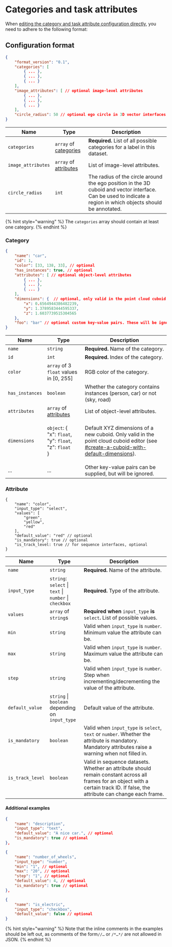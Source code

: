 # Categories and task attributes

When [editing the category and task attribute configuration directly](https://docs.segments.ai/guides/configure-label-editor), you need to adhere to the following format:

## Configuration format

```json
{
    "format_version": "0.1",
    "categories": [
        { ... },
        { ... },
        { ... }
    ],
    "image_attributes": [ // optional image-level attributes
        { ... },
        { ... },
        { ... }
    ],
    "circle_radius": 50 // optional ego circle in 3D vector interfaces
}
```

| Name               | Type                                                                 | Description                                                                                                                                                    |
| ------------------ | -------------------------------------------------------------------- | -------------------------------------------------------------------------------------------------------------------------------------------------------------- |
| `categories`       | `array` of [categories](categories-and-task-attributes.md#category)  | **Required.** List of all possible categories for a label in this dataset.                                                                                     |
| `image_attributes` | `array` of [attributes](categories-and-task-attributes.md#attribute) | List of image-level attributes.                                                                                                                                |
| `circle_radius`    | `int`                                                                | The radius of the circle around the ego position in the 3D cuboid and vector interface. Can be used to indicate a region in which objects should be annotated. |

{% hint style="warning" %}
The `categories` array should contain at least one category.
{% endhint %}

### Category

```json
{
    "name": "car",
    "id": 1,
    "color": [33, 138, 33], // optional
    "has_instances": true, // optional
    "attributes": [ // optional object-level attributes
        { ... },
        { ... },
        { ... }
    ],
    "dimensions": {  // optional, only valid in the point cloud cuboid editor
        "x": 0.6564944386482239,
        "y": 1.3789583444595337,
        "z": 1.6037739515304565
    },
    "foo": "bar" // optional custom key-value pairs. These will be ignored.
}
```

| Name            | Type                                                                                                                              | Description                                                                                                                                                                                                                                                          |
| --------------- | --------------------------------------------------------------------------------------------------------------------------------- | -------------------------------------------------------------------------------------------------------------------------------------------------------------------------------------------------------------------------------------------------------------------- |
| `name`          | `string`                                                                                                                          | **Required.** Name of the category.                                                                                                                                                                                                                                  |
| `id`            | `int`                                                                                                                             | **Required.** Index of the category.                                                                                                                                                                                                                                 |
| `color`         | `array` of 3 `float` values in \[0, 255]                                                                                          | RGB color of the category.                                                                                                                                                                                                                                           |
| `has_instances` | `boolean`                                                                                                                         | Whether the category contains instances (person, car) or not (sky, road)                                                                                                                                                                                             |
| `attributes`    | `array` of [attributes](categories-and-task-attributes.md#object-attribute-format)                                                | List of object-level attributes.                                                                                                                                                                                                                                     |
| `dimensions`    | <p><code>object</code>: {<br>    "x": <code>float</code>,<br>    "y": <code>float</code>,<br>    "z": <code>float</code><br>}</p> | Default XYZ dimensions of a new cuboid. Only valid in the point cloud cuboid editor (see [#create-a-cuboid-with-default-dimensions](../how-to-annotate/label-3d-point-clouds/3d-point-cloud-cuboid-interface.md#create-a-cuboid-with-default-dimensions "mention")). |
| ...             | ...                                                                                                                               | Other key-value pairs can be supplied, but will be ignored.                                                                                                                                                                                                          |

### Attribute

```json5
{
    "name": "color",
    "input_type": "select",
    "values": [
        "green",
        "yellow",
        "red"
    ],
    "default_value": "red" // optional
    "is_mandatory": true // optional
    "is_track_level: true // for sequence interfaces, optional
}
```

| Name             | Type                                                   | Description                                                                                                                                                                     |
| ---------------- | ------------------------------------------------------ | ------------------------------------------------------------------------------------------------------------------------------------------------------------------------------- |
| `name`           | `string`                                               | **Required.** Name of the attribute.                                                                                                                                            |
| `input_type`     | `string`: `select` \| `text` \| `number` \| `checkbox` | **Required.** Type of the attribute.                                                                                                                                            |
| `values`         | `array` of `string`s                                   | **Required when** `input_type` **is** `select`**.** List of possible values.                                                                                                    |
| `min`            | `string`                                               | Valid when `input_type` is `number`. Minimum value the attribute can be.                                                                                                        |
| `max`            | `string`                                               | Valid when `input_type` is `number`. Maximum value the attribute can be.                                                                                                        |
| `step`           | `string`                                               | Valid when `input_type` is `number`. Step when incrementing/decrementing the value of the attribute.                                                                            |
| `default_value`  | `string` \| `boolean` depending on `input_type`        | Default value of the attribute.                                                                                                                                                 |
| `is_mandatory`   | `boolean`                                              | Valid when `input_type` is `select`, `text` or `number`. Whether the attribute is mandatory. Mandatory attributes raise a warning when not filled in.                           |
| `is_track_level` | `boolean`                                              | Valid in sequence datasets. Whether an attribute should remain constant across all frames for an object with a certain track ID. If false, the attribute can change each frame. |

#### Additional examples

```json
{
    "name": "description",
    "input_type": "text",
    "default_value": "A nice car.", // optional
    "is_mandatory": true // optional
},
```

```json
{
    "name": "number_of_wheels",
    "input_type": "number",
    "min": "1", // optional
    "max": "20", // optional
    "step": "1", // optional
    "default_value": 4, // optional
    "is_mandatory": true // optional
},
```

```json
{
    "name": "is_electric",
    "input_type": "checkbox",
    "default_value": false // optional
}
```

{% hint style="warning" %}
Note that the inline comments in the examples should be left out, as comments of the form`//…` or `/*…*/` are not allowed in JSON.
{% endhint %}
